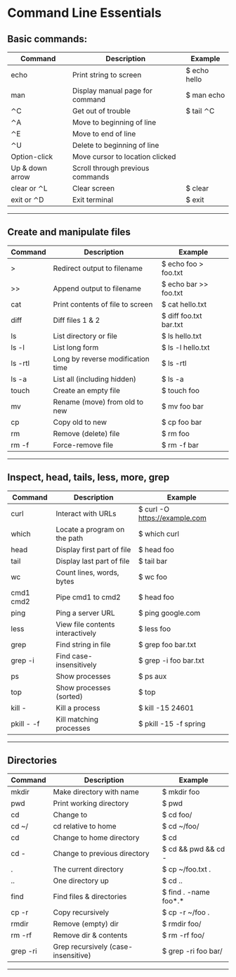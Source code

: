 # Command Line Essentials


## Basic commands:

| Command         | Description                               | Example       |
| --------------- | ----------------------------------------- | ------------- |
| echo            | <string> Print string to screen           | \$ echo hello |
| man             | <command> Display manual page for command | \$ man echo   |
| ⌃C              | Get out of trouble                        | \$ tail ⌃C    |
| ⌃A              | Move to beginning of line                 |               |
| ⌃E              | Move to end of line                       |               |
| ⌃U              | Delete to beginning of line               |               |
| Option-click    | Move cursor to location clicked           |               |
| Up & down arrow | Scroll through previous commands          |               |
| clear or ⌃L     | Clear screen                              | \$ clear      |
| exit or ⌃D      | Exit terminal                             | \$ exit       |

---

## Create and manipulate files


| Command        | Description                       | Example                 |
| -------------- | --------------------------------- | ----------------------- |
| >              | Redirect output to filename       | \$ echo foo > foo.txt   |
| >>             | Append output to filename         | \$ echo bar >> foo.txt  |
| cat <file>     | Print contents of file to screen  | \$ cat hello.txt        |
| diff <f1> <f2> | Diff files 1 & 2                  | \$ diff foo.txt bar.txt |
| ls             | List directory or file            | \$ ls hello.txt         |
| ls -l          | List long form                    | \$ ls -l hello.txt      |
| ls -rtl        | Long by reverse modification time | \$ ls -rtl              |
| ls -a          | List all (including hidden)       | \$ ls -a                |
| touch <file>   | Create an empty file              | \$ touch foo            |
| mv <old> <new> | Rename (move) from old to new     | \$ mv foo bar           |
| cp <old> <new> | Copy old to new                   | \$ cp foo bar           |
| rm <file>      | Remove (delete) file              | \$ rm foo               |
| rm -f <file>   | Force-remove file                 | \$ rm -f bar            |

---

## Inspect, head, tails, less, more, grep


| Command                  | Description                      | Example                        |
| ------------------------ | -------------------------------- | ------------------------------ |
| curl                     | Interact with URLs               | \$ curl -O https://example.com |
| which                    | Locate a program on the path     | \$ which curl                  |
| head <file>              | Display first part of file       | \$ head foo                    |
| tail <file>              | Display last part of file        | \$ tail bar                    |
| wc <file>                | Count lines, words, bytes        | \$ wc foo                      |
| cmd1 cmd2                | Pipe cmd1 to cmd2                | \$ head foo | wc               |
| ping <url>               | Ping a server URL                | \$ ping google.com             |
| less <file>              | View file contents interactively | \$ less foo                    |
| grep <string> <file>     | Find string in file              | \$ grep foo bar.txt            |
| grep -i <string> <file>  | Find case-insensitively          | \$ grep -i foo bar.txt         |
| ps                       | Show processes                   | \$ ps aux                      |
| top                      | Show processes (sorted)          | \$ top                         |
| kill -<level> <pid>      | Kill a process                   | \$ kill -15 24601              |
| pkill -<level> -f <name> | Kill matching processes          | \$ pkill -15 -f spring         |

---

## Directories


| Command                 | Description                         | Example                |
| ----------------------- | ----------------------------------- | ---------------------- |
| mkdir <name>            | Make directory with name            | \$ mkdir foo           |
| pwd                     | Print working directory             | \$ pwd                 |
| cd <dir>                | Change to <dir>                     | \$ cd foo/             |
| cd ~/<dir>              | cd relative to home                 | \$ cd ~/foo/           |
| cd                      | Change to home directory            | \$ cd                  |
| cd -                    | Change to previous directory        | \$ cd && pwd && cd -   |
| .                       | The current directory               | \$ cp ~/foo.txt .      |
| ..                      | One directory up                    | \$ cd ..               |
| find                    | Find files & directories            | \$ find . -name foo*.* |
| cp -r <old> <new>       | Copy recursively                    | \$ cp -r ~/foo .       |
| rmdir <dir>             | Remove (empty) dir                  | \$ rmdir foo/          |
| rm -rf <dir>            | Remove dir & contents               | \$ rm -rf foo/         |
| grep -ri <string> <dir> | Grep recursively (case-insensitive) | \$ grep -ri foo bar/   |

---

